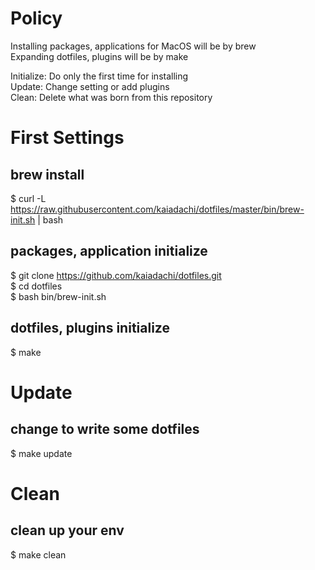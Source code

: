 # Policy
Installing packages, applications for MacOS will be by brew  
Expanding dotfiles, plugins will be by make  
  
Initialize: Do only the first time for installing  
Update: Change setting or add plugins  
Clean: Delete what was born from this repository

# First Settings

## brew install
$ curl -L https://raw.githubusercontent.com/kaiadachi/dotfiles/master/bin/brew-init.sh | bash

## packages, application initialize
$ git clone https://github.com/kaiadachi/dotfiles.git  
$ cd dotfiles  
$ bash bin/brew-init.sh

## dotfiles, plugins initialize
$ make


# Update

## change to write some dotfiles
$ make update

# Clean

## clean up your env
$ make clean


